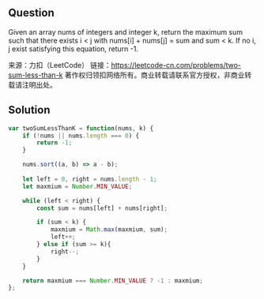 ## Question

Given an array nums of integers and integer k, return the maximum sum such that there exists i < j with nums[i] + nums[j] = sum and sum < k. If no i, j exist satisfying this equation, return -1.

来源：力扣（LeetCode）
链接：https://leetcode-cn.com/problems/two-sum-less-than-k
著作权归领扣网络所有。商业转载请联系官方授权，非商业转载请注明出处。

## Solution
```javascript
var twoSumLessThanK = function(nums, k) {
    if (!nums || nums.length === 0) {
        return -1;
    }

    nums.sort((a, b) => a - b);
    
    let left = 0, right = nums.length - 1;
    let maxmium = Number.MIN_VALUE;

    while (left < right) {
        const sum = nums[left] + nums[right];

        if (sum < k) {
            maxmium = Math.max(maxmium, sum);
            left++;                               
        } else if (sum >= k){
            right--;
        }
    }

    return maxmium === Number.MIN_VALUE ? -1 : maxmium;
};
```